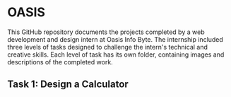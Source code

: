 # OASIS
This GitHub repository documents the projects completed by a web development and design intern at Oasis Info Byte. 
The internship included three levels of tasks designed to challenge the intern's technical and creative skills. 
Each level of task has its own folder, containing images and descriptions of the completed work.

## Task 1: Design a Calculator 

